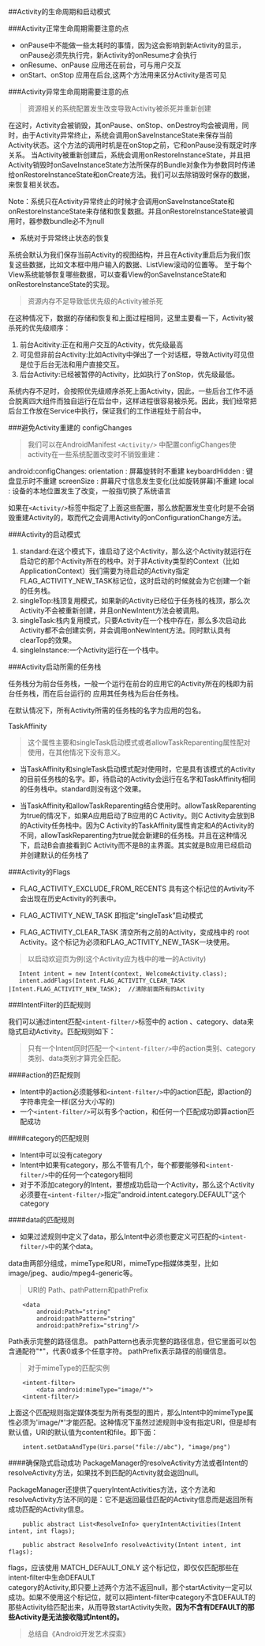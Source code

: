 ##Activity的生命周期和启动模式

###Activity正常生命周期需要注意的点
- onPause中不能做一些太耗时的事情，因为这会影响到新Activity的显示，onPause必须先执行完，新Activity的onResume才会执行
- onResume、onPause 应用还在前台，可与用户交互
- onStart、onStop  应用在后台,这两个方法用来区分Activity是否可见

###Activity异常生命周期需要注意的点
>资源相关的系统配置发生改变导致Activity被杀死并重新创建

在这时，Activity会被销毁，其onPause、onStop、onDestroy均会被调用，同时，由于Activity异常终止，系统会调用onSaveInstanceState来保存当前Activity状态。这个方法的调用时机是在onStop之前，它和onPause没有既定时序关系。
当Activity被重新创建后，系统会调用onRestoreInstanceState，并且把Activity销毁时onSaveInstanceState方法所保存的Bundle对象作为参数同时传递给onRestoreInstanceState和onCreate方法。我们可以去除销毁时保存的数据，来恢复相关状态。

Note：系统只在Activity异常终止的时候才会调用onSaveInstanceState和onRestoreInstanceState来存储和恢复数据。并且onRestoreInstanceState被调用时，器参数bundle必不为null

- 系统对于异常终止状态的恢复

系统会默认为我们保存当前Activity的视图结构，并且在Activity重启后为我们恢复这些数据，比如文本框中用户输入的数据、ListView滚动的位置等。
至于每个View系统能够恢复哪些数据，可以查看View的onSaveInstanceState和onRestoreInstanceState的实现。

>资源内存不足导致低优先级的Activity被杀死

在这种情况下，数据的存储和恢复和上面过程相同，这里主要看一下，Activity被杀死的优先级顺序：

1. 前台Acitivity:正在和用户交互的Activity，优先级最高
2. 可见但非前台Activity:比如Activity中弹出了一个对话框，导致Activity可见但是位于后台无法和用户直接交互。
3. 后台Activity:已经被暂停的Activity，比如执行了onStop，优先级最低。

系统内存不足时，会按照优先级顺序杀死上面Activity，因此，一些后台工作不适合脱离四大组件而独自运行在后台中，这样进程很容易被杀死。因此，我们经常把后台工作放在Service中执行，保证我们的工作进程处于前台中。


###避免Activity重建的 configChanges 

>我们可以在AndroidManifest `<Activity/>` 中配置configChanges使activity在一些系统配置改变时不销毁重建：

android:configChanges:
    orientation : 屏幕旋转时不重建
    keyboardHidden : 键盘显示时不重建
    screenSize : 屏幕尺寸信息发生变化(比如旋转屏幕)不重建
    local : 设备的本地位置发生了改变，一般指切换了系统语言
    
如果在`<Activity/>`标签中指定了上面这些配置，那么放配置发生变化时是不会销毁重建Activity的，取而代之会调用Activity的onConfigurationChange方法。

###Activity的启动模式

1. standard:在这个模式下，谁启动了这个Activity，那么这个Activity就运行在启动它的那个Activity所在的栈中。对于非Activity类型的Context（比如ApplicationContext）我们需要为待启动的Activity指定 FLAG_ACTIVITY_NEW_TASK标记位，这时启动的时候就会为它创建一个新的任务栈。
2. singleTop:栈顶复用模式，如果新的Activity已经位于任务栈的栈顶，那么次Activity不会被重新创建，并且onNewIntent方法会被调用。
3. singleTask:栈内复用模式，只要Activity在一个栈中存在，那么多次启动此Activity都不会创建实例，并会调用onNewIntent方法。同时默认具有clearTop的效果。
4. singleInstance:一个Activity运行在一个栈中。

###Activity启动所需的任务栈

任务栈分为前台任务栈，一般一个运行在前台的应用它的Activity所在的栈即为前台任务栈，而在后台运行的
应用其任务栈为后台任务栈。

在默认情况下，所有Activity所需的任务栈的名字为应用的包名。

TaskAffinity

>这个属性主要和singleTask启动模式或者allowTaskReparenting属性配对使用，在其他情况下没有意义。

- 当TaskAffinity和singleTask启动模式配对使用时，它是具有该模式的Activity的目前任务栈的名字。即，待启动的Activity会运行在名字和TaskAffinity相同的任务栈中。standard则没有这个效果。

- 当TaskAffinity和allowTaskReparenting结合使用时。allowTaskReparenting为true的情况下，如果A应用启动了B应用的C Activity。则C Activity会放到B的Activity任务栈中。因为C Activity的TaskAffinity属性肯定和A的Activity的不同，allowTaskReparenting为true就会新建B的任务栈。并且在这种情况下，启动B会直接看到C Activity而不是B的主界面。其实就是B应用已经启动并创建默认的任务栈了


###Activity的Flags

- FLAG_ACTIVITY_EXCLUDE_FROM_RECENTS
具有这个标记位的Avtivity不会出现在历史Activity的列表中。

- FLAG_ACTIVITY_NEW_TASK
即指定“singleTask”启动模式

- FLAG_ACTIVITY_CLEAR_TASK
清空所有之前的Activity，变成栈中的 root Activity。这个标记为必须和FLAG_ACTIVITY_NEW_TASK一块使用。

>以启动欢迎页为例(这个Activity应为栈中的唯一的Activity)

```
   Intent intent = new Intent(context, WelcomeActivity.class);
   intent.addFlags(Intent.FLAG_ACTIVITY_CLEAR_TASK |Intent.FLAG_ACTIVITY_NEW_TASK);  //清除前面所有的Activity
```

###IntentFilter的匹配规则

我们可以通过intent匹配`<intent-filter/>`标签中的 action 、category、data来隐式启动Activity。匹配规则如下：

>只有一个Intent同时匹配一个`<intent-filter/>`中的action类别、category类别、data类别才算完全匹配。

####action的匹配规则
- Intent中的action必须能够和`<intent-filter/>`中的action匹配，即action的字符串完全一样(区分大小写的)
- 一个`<intent-filter/>`可以有多个action，和任何一个匹配成功即算action匹配成功

####category的匹配规则
- Intent中可以没有category
- Intent中如果有category，那么不管有几个，每个都要能够和`<intent-filter/>`中的任何一个category相同
- 对于不添加category的Intent，要想成功启动一个Activity，那么这个Activity必须要在`<intent-filter/>`指定"android.intent.category.DEFAULT"这个category

####data的匹配规则
- 如果过滤规则中定义了data，那么Intent中必须也要定义可匹配的`<intent-filter/>`中的某个data。

data由两部分组成，mimeType和URI，mimeType指媒体类型，比如image/jpeg、audio/mpeg4-generic等。

>URI的 Path、pathPattern和pathPrefix

```
    <data
        android:Path="string"
        android:pathPattern="string"
        android:pathPrefix="string"/>
```

Path表示完整的路径信息。
pathPattern也表示完整的路径信息，但它里面可以包含通配符"*"，代表0或多个任意字符。
pathPrefix表示路径的前缀信息。

>对于mimeType的匹配实例

```
    <intent-filter>
        <data android:mimeType="image/*">
    <intent-filter/>
```

上面这个匹配规则指定媒体类型为所有类型的图片，那么Intent中的mimeType属性必须为'image/*'才能匹配。这种情况下虽然过滤规则中没有指定URI，但是却有默认值，URI的默认值为content和file。即下面：

```
    intent.setDataAndType(Uri.parse("file://abc"), "image/png")
```

####确保隐式启动成功
PackageManager的resolveActivity方法或者Intent的resolveActivity方法，如果找不到匹配的Activity就会返回null。

PackageManager还提供了queryIntentActivities方法，这个方法和resolveActivity方法不同的是：它不是返回最佳匹配的Activity信息而是返回所有成功匹配的Activity信息。

```
    public abstract List<ResolveInfo> queryIntentActivities(Intent intent, int flags);
    
    public abstract ResolveInfo resolveActivity(Intent intent, int flags);
```

flags，应该使用 MATCH_DEFAULT_ONLY 这个标记位，即仅仅匹配那些在intent-filter中生命DEFAULT  
 category的Activity,即只要上述两个方法不返回null，那个startActivity一定可以成功。如果不使用这个标记位，就可以把intent-filter中category不含DEFAULT的那些Activity给匹配出来，从而导致startActivity失败。**因为不含有DEFAULT的那些Activity是无法接收隐式Intent的。**


>总结自《Android开发艺术探索》












